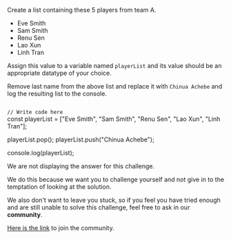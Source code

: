 Create a list containing
these 5 players from team A.

- Eve Smith
- Sam Smith
- Renu Sen
- Lao Xun
- Linh Tran

Assign this value to a variable
named `playerList` and its value
should be an appropriate datatype
of your choice.

Remove last name from
the above list and replace it
with `Chinua Achebe`
and
log the resulting list
to the console.

<codeblock language="javascript" type="exercise" testMode="fixedInput" showSolution="false">
<code>
// Write code here
</code>
<solution>
const playerList = ["Eve Smith", "Sam Smith", "Renu Sen", "Lao Xun", "Linh Tran"];

playerList.pop();
playerList.push("Chinua Achebe");

console.log(playerList);

</solution>
</codeblock>

We are not displaying the answer for this challenge.

We do this because we want you to challenge yourself
and
not give in to the temptation of looking at the solution.

We also don't want to leave you stuck, so if you feel
you have tried enough and are still unable to solve
this challenge, feel free to ask in our **community**.

[Here is the link](https://join.slack.com/t/bigbinaryacademy/shared_invite/zt-2kj86untg-wCGh2GPBA2I3iWZk4ke~tg) to join the community.
